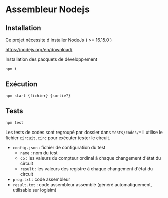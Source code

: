 # Assembleur Nodejs

## Installation

Ce projet nécessite d'installer NodeJs ( >= 16.15.0 )

https://nodejs.org/en/download/

Installation des pacquets de développement

```
npm i
```

## Exécution

```
npm start {fichier} {sortie?}
```

## Tests

```
npm test
```

Les tests de codes sont regroupé par dossier dans ```tests/codes/*``` il utilise le fichier ```circuit.circ``` pour exécuter tester le circuit. 
- ```config.json``` : fichier de configuration du test
  - ```name``` : nom du test   
  - ```co``` : les valeurs du compteur ordinal à chaque changement d'état du circuit   
  - ```result``` : les valeurs des registre à chaque changement d'état du circuit
- ```prog.txt``` : code assembleur
- ```result.txt``` : code assembleur assemblé (généré automatiquement, utilisable sur logisim)
